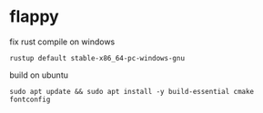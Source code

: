# flappy

fix rust compile on windows

```shell
rustup default stable-x86_64-pc-windows-gnu
```

build on ubuntu

```shell
sudo apt update && sudo apt install -y build-essential cmake fontconfig
```
